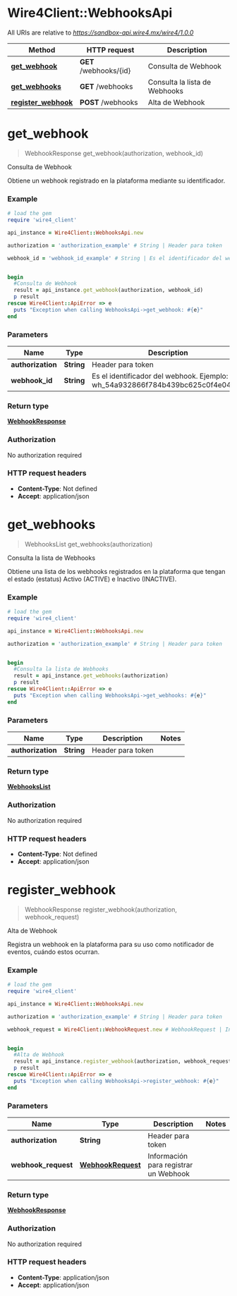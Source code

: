 # Wire4Client::WebhooksApi

All URIs are relative to *https://sandbox-api.wire4.mx/wire4/1.0.0*

Method | HTTP request | Description
------------- | ------------- | -------------
[**get_webhook**](WebhooksApi.md#get_webhook) | **GET** /webhooks/{id} | Consulta de Webhook
[**get_webhooks**](WebhooksApi.md#get_webhooks) | **GET** /webhooks | Consulta la lista de Webhooks
[**register_webhook**](WebhooksApi.md#register_webhook) | **POST** /webhooks | Alta de Webhook


# **get_webhook**
> WebhookResponse get_webhook(authorization, webhook_id)

Consulta de Webhook

Obtiene un webhook registrado en la plataforma mediante su identificador.

### Example
```ruby
# load the gem
require 'wire4_client'

api_instance = Wire4Client::WebhooksApi.new

authorization = 'authorization_example' # String | Header para token

webhook_id = 'webhook_id_example' # String | Es el identificador del webhook. Ejemplo: wh_54a932866f784b439bc625c0f4e04e12


begin
  #Consulta de Webhook
  result = api_instance.get_webhook(authorization, webhook_id)
  p result
rescue Wire4Client::ApiError => e
  puts "Exception when calling WebhooksApi->get_webhook: #{e}"
end
```

### Parameters

Name | Type | Description  | Notes
------------- | ------------- | ------------- | -------------
 **authorization** | **String**| Header para token | 
 **webhook_id** | **String**| Es el identificador del webhook. Ejemplo: wh_54a932866f784b439bc625c0f4e04e12 | 

### Return type

[**WebhookResponse**](WebhookResponse.md)

### Authorization

No authorization required

### HTTP request headers

 - **Content-Type**: Not defined
 - **Accept**: application/json



# **get_webhooks**
> WebhooksList get_webhooks(authorization)

Consulta la lista de Webhooks

Obtiene una lista de los webhooks registrados en la plataforma que tengan el estado (estatus)  Activo (ACTIVE) e Inactivo (INACTIVE).

### Example
```ruby
# load the gem
require 'wire4_client'

api_instance = Wire4Client::WebhooksApi.new

authorization = 'authorization_example' # String | Header para token


begin
  #Consulta la lista de Webhooks
  result = api_instance.get_webhooks(authorization)
  p result
rescue Wire4Client::ApiError => e
  puts "Exception when calling WebhooksApi->get_webhooks: #{e}"
end
```

### Parameters

Name | Type | Description  | Notes
------------- | ------------- | ------------- | -------------
 **authorization** | **String**| Header para token | 

### Return type

[**WebhooksList**](WebhooksList.md)

### Authorization

No authorization required

### HTTP request headers

 - **Content-Type**: Not defined
 - **Accept**: application/json



# **register_webhook**
> WebhookResponse register_webhook(authorization, webhook_request)

Alta de Webhook

Registra un webhook en la plataforma para su uso como notificador de eventos, cuándo estos ocurran.

### Example
```ruby
# load the gem
require 'wire4_client'

api_instance = Wire4Client::WebhooksApi.new

authorization = 'authorization_example' # String | Header para token

webhook_request = Wire4Client::WebhookRequest.new # WebhookRequest | Información para registrar un Webhook


begin
  #Alta de Webhook
  result = api_instance.register_webhook(authorization, webhook_request)
  p result
rescue Wire4Client::ApiError => e
  puts "Exception when calling WebhooksApi->register_webhook: #{e}"
end
```

### Parameters

Name | Type | Description  | Notes
------------- | ------------- | ------------- | -------------
 **authorization** | **String**| Header para token | 
 **webhook_request** | [**WebhookRequest**](WebhookRequest.md)| Información para registrar un Webhook | 

### Return type

[**WebhookResponse**](WebhookResponse.md)

### Authorization

No authorization required

### HTTP request headers

 - **Content-Type**: application/json
 - **Accept**: application/json



